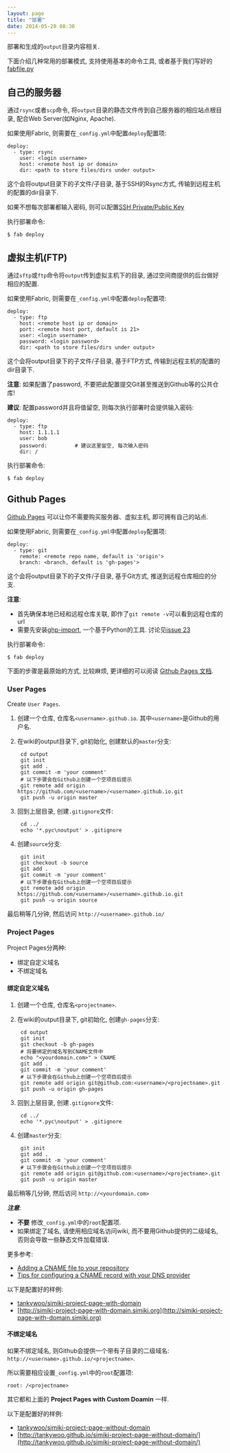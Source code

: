 ```yaml
---
layout: page
title: "部署"
date: 2014-05-20 08:30
---
```


部署和生成的`output`目录内容相关.

下面介绍几种常用的部署模式, 支持使用基本的命令工具, 或者基于我们写好的[fabfile.py](/zh-docs/usage.html#\_2)

## 自己的服务器 ##

通过`rsync`或者`scp`命令, 将`output`目录的静态文件传到自己服务器的相应站点根目录, 配合Web Server(如Nginx, Apache).

如果使用Fabric, 则需要在`_config.yml`中配置`deploy`配置项:

	deploy:
	  - type: rsync
		user: <login username>
		host: <remote host ip or domain>
		dir: <path to store files/dirs under output>

这个会将output目录下的子文件/子目录, 基于SSH的Rsync方式, 传输到远程主机的配置的dir目录下.

如果不想每次部署都输入密码, 则可以配置[SSH Private/Public Key](https://www.digitalocean.com/community/tutorials/how-to-set-up-ssh-keys--2)

执行部署命令:

	$ fab deploy


## 虚拟主机(FTP) ##

通过`sftp`或`ftp`命令将`output`传到虚拟主机下的目录, 通过空间商提供的后台做好相应的配置.

如果使用Fabric, 则需要在`_config.yml`中配置`deploy`配置项:

	deploy:
	  - type: ftp
		host: <remote host ip or domain>
		port: <remote host port, default is 21>
		user: <login username>
		password: <login password>
		dir: <path to store files/dirs under output>

这个会将output目录下的子文件/子目录, 基于FTP方式, 传输到远程主机的配置的dir目录下.

**注意**: 如果配置了password, 不要把此配置提交Git甚至推送到Github等的公共仓库!

**建议**: 配置password并且将值留空, 则每次执行部署时会提供输入密码:

	deploy:
	  - type: ftp
		host: 1.1.1.1
		user: bob
		password:         # 建议这里留空, 每次输入密码
		dir: /

执行部署命令:

	$ fab deploy


## Github Pages ##

[Github Pages](https://pages.github.com/) 可以让你不需要购买服务器、虚拟主机, 即可拥有自己的站点.

如果使用Fabric, 则需要在`_config.yml`中配置`deploy`配置项:

	deploy:
	  - type: git
		remote: <remote repo name, default is 'origin'>
		branch: <branch, default is 'gh-pages'>

这个会将output目录下的子文件/子目录, 基于Git方式, 推送到远程仓库相应的分支.

**注意**: 

* 首先确保本地已经和远程仓库关联, 即作了`git remote -v`可以看到远程仓库的url
* 需要先安装[ghp-import](https://github.com/davisp/ghp-import), 一个基于Python的工具. 讨论见[issue 23](https://github.com/tankywoo/simiki/issues/23)

执行部署命令:

	$ fab deploy


下面的步骤是最原始的方式, 比较麻烦, 更详细的可以阅读 [Github Pages 文档](https://help.github.com/articles/user-organization-and-project-pages).

### User Pages ###

Create `User Pages`.

1. 创建一个仓库, 仓库名`<username>.github.io`. 其中`<username>`是Github的用户名.

2. 在wiki的output目录下, git初始化, 创建默认的`master`分支:

		cd output
		git init
		git add .
		git commit -m 'your comment'
		# 以下步骤会在Github上创建一个空项目后提示
		git remote add origin https://github.com/<username>/<username>.github.io.git
		git push -u origin master

3. 回到上层目录, 创建`.gitignore`文件:

		cd ../
		echo '*.pyc\noutput' > .gitignore

4. 创建`source`分支:

		git init
		git checkout -b source
		git add .
		git commit -m 'your comment'
		# 以下步骤会在Github上创建一个空项目后提示
		git remote add origin https://github.com/<username>/<username>.github.io.git
		git push -u origin source

最后稍等几分钟, 然后访问 `http://<username>.github.io/`

### Project Pages ###

Project Pages分两种:

* 绑定自定义域名
* 不绑定域名

#### 绑定自定义域名 ####

1. 创建一个仓库, 仓库名`<projectname>`.

2. 在wiki的output目录下, git初始化, 创建`gh-pages`分支:

		cd output
		git init
		git checkout -b gh-pages
		# 将要绑定的域名写到CNAME文件中
		echo "<yourdomain.com>" > CNAME
		git add .
		git commit -m 'your comment'
		# 以下步骤会在Github上创建一个空项目后提示
		git remote add origin git@github.com:<username>/<projectname>.git
		git push -u origin gh-pages

3. 回到上层目录, 创建`.gitignore`文件:

		cd ../
		echo '*.pyc\noutput' > .gitignore

4. 创建`master`分支:

		git init
		git add .
		git commit -m 'your comment'
		# 以下步骤会在Github上创建一个空项目后提示
		git remote add origin git@github.com:<username>/<projectname>.git
		git push -u origin master

最后稍等几分钟, 然后访问 `http://<yourdomain.com>`

***注意***:

* **不要** 修改`_config.yml`中的`root`配置项.
* 如果绑定了域名, 请使用相应域名访问wiki, 而不要用Github提供的二级域名, 否则会导致一些静态文件加载错误.

更多参考:

* [Adding a CNAME file to your repository](https://help.github.com/articles/adding-a-cname-file-to-your-repository)
* [Tips for configuring a CNAME record with your DNS provider](https://help.github.com/articles/tips-for-configuring-a-cname-record-with-your-dns-provider)

以下是配置好的样例:

* [tankywoo/simiki-project-page-with-domain](https://github.com/tankywoo/simiki-project-page-with-domain)
* [http://simiki-project-page-with-domain.simiki.org](http://simiki-project-page-with-domain.simiki.org)

#### 不绑定域名 ####

如果不绑定域名, 则Github会提供一个带有子目录的二级域名: `http://<username>.github.io/<projectname>`.

所以需要相应设置`_config.yml`中的`root`配置项:

	root: /<projectname>

其它都和上面的 **Project Pages with Custom Doamin** 一样.

以下是配置好的样例:

* [tankywoo/simiki-project-page-without-domain](https://github.com/tankywoo/simiki-project-page-without-domain)
* [http://tankywoo.github.io/simiki-project-page-without-domain/](http://tankywoo.github.io/simiki-project-page-without-domain/)
